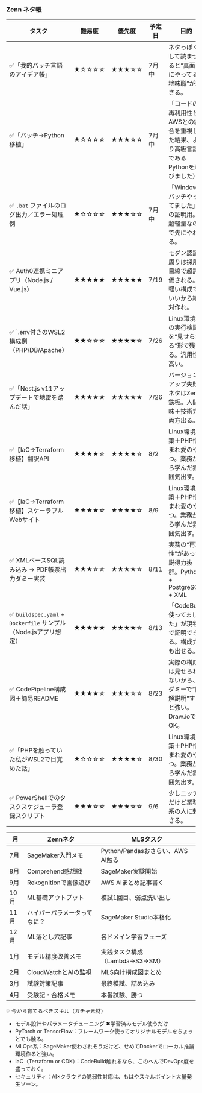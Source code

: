 ### Zenn ネタ帳

| タスク                               | 難易度   | 優先度   | 予定日 | 目的                                   |
| --------------------------------- | ----- | ----- | ----- | ------------------------------------ |
| ✅「我的バッチ言語のアイデア帳」| ★☆☆☆☆ | ★★★☆☆ | 7月中 | ネタっぽくして読ませると“真面目にやってる地味職”が刺さる。|
| ✅「バッチ→Python移植」| ★☆☆☆☆ | ★★★☆☆ | 7月中 |「コードの再利用性とAWSとの統合を重視した結果、より高級言語であるPythonを選びました）」|
| ✅ `.bat` ファイルのログ出力／エラー処理例| ★☆☆☆☆ | ★★★☆☆ | 7月中 | 「Windowsバッチやってました」の証明用。超軽量なので先にやれる。|
| ✅ Auth0連携ミニアプリ（Node.js / Vue.js）| ★★★★★ | ★★★★★ | 7/19 | モダン認証周りは採用目線で超評価される。軽い構成でいいから絶対作れ。|
| ✅ `.env付きのWSL2構成例（PHP/DB/Apache）| ★★☆☆☆ | ★★★★☆ | 7/26 | Linux環境での実行検証を“見せられる”形で残せる。汎用性高い。|
| ✅「Nest.js v11アップデートで地雷を踏んだ話」| ★★★★★ | ★★★★★ | 7/26 | バージョンアップ失敗ネタはZenn鉄板。人間味＋技術力両方出る。|
| ✅【IaC→Terraform移植】翻訳API| ★★★★☆ | ★★★★☆ | 8/2 | Linux環境構築＋PHP憎まれ愛のやつ。業務から学んだ雰囲気出す。|
| ✅【IaC→Terraform移植】スケーラブルWebサイト| ★★★★☆ | ★★★★☆ | 8/9 | Linux環境構築＋PHP憎まれ愛のやつ。業務から学んだ雰囲気出す。|
| ✅ XMLベースSQL読み込み → PDF帳票出力ダミー実装| ★★★☆☆ | ★★★★☆ | 8/11 | 実務の“再現性”があって説得力抜群。Python + PostgreSQL + XML|
| ✅ `buildspec.yaml` + `Dockerfile` サンプル（Node.jsアプリ想定） | ★★★★★ | ★★★★☆ | 8/13 | 「CodeBuild使ってました」が現物で証明できる。構成力も出せる。|
| ✅ CodePipeline構成図＋簡易README| ★★★★☆ | ★★★☆☆ | 8/23 | 実際の構成は見せられないから、ダミーで“図解説明”すると強い。Draw\.ioでもOK。 |
| ✅「PHPを触っていた私がWSL2で目覚めた話」| ★☆☆☆☆ | ★★★★☆ | 8/30 | Linux環境構築＋PHP憎まれ愛のやつ。業務から学んだ雰囲気出す。|
| ✅ PowerShellでのタスクスケジューラ登録スクリプト| ★★★☆☆ | ★★★☆☆ | 9/6 | 少しニッチだけど業務系の人に刺さる。|


| 月   | Zennネタ           | MLSタスク                     |
| --- | ---------------- | -------------------------- |
| 7月  | SageMaker入門メモ    | Python/Pandasおさらい、AWS AI触る |
| 8月  | Comprehend感想戦    | SageMaker実験開始              |
| 9月  | Rekognitionで画像遊び | AWS AIまとめ記事書く              |
| 10月 | ML基礎アウトプット       | 模試1回目、弱点洗い出し               |
| 11月 | ハイパーパラメータってなに？   | SageMaker Studio本格化        |
| 12月 | ML落とし穴記事         | 各ドメイン学習フェーズ                |
| 1月  | モデル精度改善メモ        | 実践タスク構成（Lambda→S3→SM）      |
| 2月  | CloudWatchとAIの監視 | MLS向け構成図まとめ                |
| 3月  | 試験対策記事           | 最終模試、詰め込み                  |
| 4月  | 受験記・合格メモ         | 本番試験、勝つ                    |


💡 今から育てるべきスキル（ガチャ素材）
- モデル設計やパラメータチューニング ✖学習済みモデル使うだけ
- PyTorch or TensorFlow：フレームワーク使ってオリジナルモデルをちょっとでも触る。
- MLOps系：SageMaker使わされそうだけど、せめてDockerでローカル推論環境作ると強い。
- IaC（Terraform or CDK）：CodeBuild触れるなら、このへんでDevOps度を盛っておく。
- セキュリティ：AI×クラウドの脆弱性対応は、もはやスキルポイント大量発生ゾーン。
